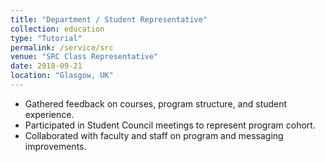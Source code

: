 ```yaml
---
title: "Department / Student Representative"
collection: education
type: "Tutorial"
permalink: /service/src
venue: "SRC Class Representative"
date: 2018-09-21
location: "Glasgow, UK"
---
```


<ul>
<li>Gathered feedback on courses, program structure, and student experience.</li>
<li>Participated in Student Council meetings to represent program cohort.</li>
<li>Collaborated with faculty and staff on program and messaging improvements.</li>
</ul>
